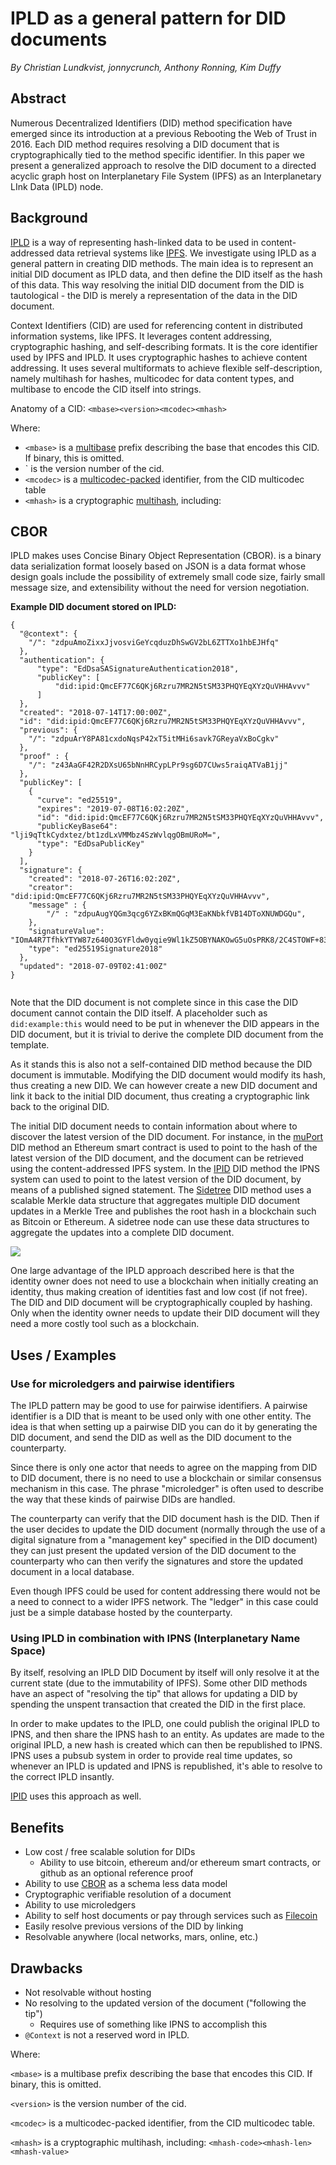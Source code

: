 # IPLD as a general pattern for DID documents

*By Christian Lundkvist, jonnycrunch, Anthony Ronning, Kim Duffy*

## Abstract

Numerous Decentralized Identifiers (DID) method specification have emerged since its introduction at a previous Rebooting the Web of Trust in 2016. Each DID method requires resolving a DID document that is cryptographically tied to the method specific identifier.  In this paper we present a generalized approach to resolve the DID document to a directed acyclic graph host on Interplanetary File System (IPFS) as an Interplanetary LInk Data (IPLD) node. 

## Background

[IPLD](https://ipld.io) is a way of representing hash-linked data to be used in content-addressed data retrieval systems like [IPFS](https://ipfs.io). We investigate using IPLD as a general pattern in creating DID methods. The main idea is to represent an initial DID document as IPLD data, and then define the DID itself as the hash of this data. This way resolving the initial DID document from the DID is tautological - the DID is merely a representation of the data in the DID document.

Context Identifiers (CID) are used for referencing content in distributed information systems, like IPFS. It leverages content addressing, cryptographic hashing, and self-describing formats. It is the core identifier used by IPFS and IPLD.  It uses cryptographic hashes to achieve content addressing. It uses several multiformats to achieve flexible self-description, namely multihash for hashes, multicodec for data content types, and multibase to encode the CID itself into strings.

Anatomy of a CID: 
`<mbase><version><mcodec><mhash>`

Where:

- `<mbase>` is a [multibase](multibase) prefix describing the base that encodes this CID. If binary, this is omitted.
- `<version> is the version number of the cid.
- `<mcodec>` is a [multicodec-packed](https://github.com/multiformats/multicodec) identifier, from the CID multicodec table
- `<mhash>` is a cryptographic [multihash](https://github.com/multiformats/multihash), including: <mhash-code><mhash-len><mhash-value>
  
## CBOR 

IPLD makes uses Concise Binary Object Representation (CBOR).  is a binary data serialization format loosely based on JSON is a data format whose design goals include the possibility of extremely small code size, fairly small message size, and extensibility without the need for version negotiation.
  
  
**Example DID document stored on IPLD:**
```
{
  "@context": {
    "/": "zdpuAmoZixxJjvosviGeYcqduzDhSwGV2bL6ZTTXo1hbEJHfq"
  },
  "authentication": {
      "type": "EdDsaSASignatureAuthentication2018", 
      "publicKey": [
          "did:ipid:QmcEF77C6QKj6Rzru7MR2N5tSM33PHQYEqXYzQuVHHAvvv"
      ]
  },
  "created": "2018-07-14T17:00:00Z",
  "id": "did:ipid:QmcEF77C6QKj6Rzru7MR2N5tSM33PHQYEqXYzQuVHHAvvv",
  "previous": {
    "/": "zdpuArY8PA81cxdoNqsP42xT5itMHi6savk7GReyaVxBoCgkv"
  },
  "proof" : {
    "/": "z43AaGF42R2DXsU65bNnHRCypLPr9sg6D7CUws5raiqATVaB1jj"
  },
  "publicKey": [
    {
      "curve": "ed25519",
      "expires": "2019-07-08T16:02:20Z",
      "id": "did:ipid:QmcEF77C6QKj6Rzru7MR2N5tSM33PHQYEqXYzQuVHHAvvv",
      "publicKeyBase64": "lji9qTtkCydxtez/bt1zdLxVMMbz4SzWvlqgOBmURoM=",
      "type": "EdDsaPublicKey"
    }
  ],
  "signature": {
    "created": "2018-07-26T16:02:20Z",
    "creator": "did:ipid:QmcEF77C6QKj6Rzru7MR2N5tSM33PHQYEqXYzQuVHHAvvv",
    "message" : {
        "/" : "zdpuAugYQGm3qcg6YZxBKmQGqM3EaKNbkfVB14DToXNUWDGQu",
    },
    "signatureValue": "IOmA4R7TfhkYTYW87z640O3GYFldw0yqie9Wl1kZ5OBYNAKOwG5uOsPRK8/2C4STOWF+83cMcbZ3CBMq2/gi25s=",
    "type": "ed25519Signature2018"
  },
  "updated": "2018-07-09T02:41:00Z"
}
 
```

Note that the DID document is not complete since in this case the DID document cannot contain the DID itself. A placeholder such as `did:example:this` would need to be put in whenever the DID appears in the DID document, but it is trivial to derive the complete DID document from the template.

As it stands this is also not a self-contained DID method because the DID document is immutable. Modifying the DID document would modify its hash, thus creating a new DID. We can however create a new DID document and link it back to the initial DID document, thus creating a cryptographic link back to the original DID.

The initial DID document needs to contain information about where to discover the latest version of the DID document. For instance, in the [muPort](https://github.com/uport-project/muport-core-js) DID method an Ethereum smart contract is used to point to the hash of the latest version of the DID document, and the document can be retrieved using the content-addressed IPFS system. In the [IPID](https://github.com/jonnycrunch/ipid) DID method the IPNS system can used to point to the latest version of the DID document, by means of a published signed statement. The [Sidetree](https://github.com/decentralized-identity/did-methods/blob/master/sidetrees/explainer.md) DID method uses a scalable Merkle data structure that aggregates multiple DID document updates in a Merkle Tree and publishes the root hash in a blockchain such as Bitcoin or Ethereum. A sidetree node can use these data structures to aggregate the updates into a complete DID document.

![](ipld_did_documents/did_docs.png)

One large advantage of the IPLD approach described here is that the identity owner does not need to use a blockchain when initially creating an identity, thus making creation of identities fast and low cost (if not free). The DID and DID document will be cryptographically coupled by hashing. Only when the identity owner needs to update their DID document will they need a more costly tool such as a blockchain.

## Uses / Examples
### Use for microledgers and pairwise identifiers

The IPLD pattern may be good to use for pairwise identifiers. A pairwise identifier is a DID that is meant to be used only with one other entity. The idea is that when setting up a pairwise DID you can do it by generating the DID document, and send the DID as well as the DID document to the counterparty.

Since there is only one actor that needs to agree on the mapping from DID to DID document, there is no need to use a blockchain or similar consensus mechanism in this case. The phrase "microledger" is often used to describe the way that these kinds of pairwise DIDs are handled.

The counterparty can verify that the DID document hash is the DID. Then if the user decides to update the DID document (normally through the use of a digital signature from a "management key" specified in the DID document) they can just present the updated version of the DID document to the counterparty who can then verify the signatures and store the updated document in a local database.

Even though IPFS could be used for content addressing there would not be a need to connect to a wider IPFS network. The "ledger" in this case could just be a simple database hosted by the counterparty.
  
  
### Using IPLD in combination with IPNS (Interplanetary Name Space)
By itself, resolving an IPLD DID Document by itself will only resolve it at the current state (due to the immutability of IPFS). Some other DID methods have an aspect of "resolving the tip" that allows for updating a DID by spending the unspent transaction that created the DID in the first place.

In order to make updates to the IPLD, one could publish the original IPLD to IPNS, and then share the IPNS hash to an entity. As updates are made to the original IPLD, a new hash is created which can then be republished to IPNS. IPNS uses a pubsub system in order to provide real time updates, so whenever an IPLD is updated and IPNS is republished, it's able to resolve to the correct IPLD insantly. 

[IPID](https://github.com/jonnycrunch/ipid) uses this approach as well.

## Benefits

- Low cost / free scalable solution for DIDs
  - Ability to use bitcoin, ethereum and/or ethereum smart contracts, or github as an optional reference proof
- Ability to use [CBOR](http://cbor.io) as a schema less data model
- Cryptographic verifiable resolution of a document
- Ability to use microledgers
- Ability to self host documents or pay through services such as [Filecoin](https://filecoin.io)
- Easily resolve previous versions of the DID by linking
- Resolvable anywhere (local networks, mars, online, etc.)

## Drawbacks

- Not resolvable without hosting
- No resolving to the updated version of the document ("following the tip")
  - Requires use of something like IPNS to accomplish this 
- `@Context` is not a reserved word in IPLD.

Where:

`<mbase>` is a multibase prefix describing the base that encodes this CID. If binary, this is omitted.

`<version>` is the version number of the cid.

`<mcodec>` is a multicodec-packed identifier, from the CID multicodec table.

`<mhash>` is a cryptographic multihash, including: `<mhash-code><mhash-len><mhash-value> `
